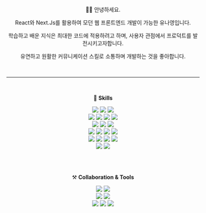 <div align="center">

<br/><br/>

🙋‍♀️ 안녕하세요.

React와 Next.Js를 활용하여 모던 웹 프론트엔드 개발이 가능한 유나영입니다.

학습하고 배운 지식은 최대한 코드에 적용하려고 하며, 사용자 관점에서 프로덕트를 발전시키고자합니다.

유연하고 원활한 커뮤니케이션 스킬로 소통하며 개발하는 것을 좋아합니다.

<br/>

---

<br />

💪 **Skills**

<img src="https://img.shields.io/badge/HTML5-E34F26?style=flat&logo=HTML5&logoColor=white" />
<img src="https://img.shields.io/badge/JavaScipt-F7DF1E?style=flat&logo=Javascript&logoColor=white" />
<img src="https://img.shields.io/badge/CSS3-1572B6?style=flat&logo=CSS3&logoColor=white" />
<br/>
<img src="https://img.shields.io/badge/React-61DAFB?style=flat&logo=React&logoColor=white" />
<img src="https://img.shields.io/badge/Next-000000?style=flat&logo=Next.js&logoColor=white">
<img src="https://img.shields.io/badge/Vue-4FC08D?style=flat&logo=Vue.js&logoColor=white" />
<img src="https://img.shields.io/badge/TypeScript-3178C6?style=flat&logo=TypeScript&logoColor=white" />
<br/>
<img src="https://img.shields.io/badge/Redux-764ABC?style=flat&logo=Redux&logoColor=white" />
<img src="https://img.shields.io/badge/Zustand-000000?style=flat&logo=foodpanda&logoColor=white" />
<img src="https://img.shields.io/badge/Vuex-4FC08D?style=flat&logo=Vue.js&logoColor=white" />
<br/>
<img src="https://img.shields.io/badge/Sass-CC6699?style=flat&logo=Sass&logoColor=white" />
<img src="https://img.shields.io/badge/styled components-DB7093?style=flat&logo=styled-components&logoColor=white" />
<img src="https://img.shields.io/badge/Tailwind CSS-06B6D4?style=flat&logo=Tailwind CSS&logoColor=white" />
<img src="https://img.shields.io/badge/Bootstrap-7952B3?style=flat-square&logo=Bootstrap&logoColor=white"/>
<br/>
<img src="https://img.shields.io/badge/npm-CB3837?style=flat-square&logo=npm&logoColor=white"/>
<img src="https://img.shields.io/badge/Yarn-2C8EBB?style=flat-square&logo=Yarn&logoColor=white"/>
<img src="https://img.shields.io/badge/Axios-5A29E4?style=flat-square&logo=Axios&logoColor=white"/>
<img src="https://img.shields.io/badge/Socket.io-010101?style=flat&logo=Socket.io&logoColor=white"/>
<br/>
<img src="https://img.shields.io/badge/Prettier-F7B93E?style=flat-square&logo=Prettier&logoColor=white"/>
<img src="https://img.shields.io/badge/ESLint-4B32C3?style=flat-square&logo=ESLint&logoColor=white"/>

<br /><br />

⚒ **Collaboration & Tools**

<img src="https://img.shields.io/badge/GitHub-181717?style=flat-square&logo=GitHub&logoColor=white"/>
<img src="https://img.shields.io/badge/Visual Studio Code-007ACC?style=flat-square&logo=Visual Studio Code&logoColor=white"/>
<br/>
<img src="https://img.shields.io/badge/Swagger-85EA2D?style=flat-square&logo=Swagger&logoColor=white"/>
<img src="https://img.shields.io/badge/Figma-F24E1E?style=flat-square&logo=Figma&logoColor=white"/>
<br/>
<img src="https://img.shields.io/badge/Discord-5865F2?style=flat-square&logo=Discord&logoColor=white"/>
<img src="https://img.shields.io/badge/Slack-4A154B?style=flat-square&logo=Slack&logoColor=white"/>
<img src="https://img.shields.io/badge/Notion-000000?style=flat-square&logo=Notion&logoColor=white"/>

<br />

</div>
